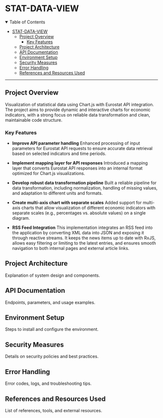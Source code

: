# STAT-DATA-VIEW

<details open>
  <summary>Table of Contents</summary>

- [STAT-DATA-VIEW](#stat-data-view)
  - [Project Overview](#project-overview)
    - [Key Features](#key-features)
  - [Project Architecture](#project-architecture)
  - [API Documentation](#api-documentation)
  - [Environment Setup](#environment-setup)
  - [Security Measures](#security-measures)
  - [Error Handling](#error-handling)
  - [References and Resources Used](#references-and-resources-used)

</details>

---

## Project Overview

Visualization of statistical data using Chart.js with Eurostat API integration.  
The project aims to provide dynamic and interactive charts for economic indicators, with a strong focus on reliable data transformation and clean, maintainable code structure.

### Key Features

- **Improve API parameter handling**
  Enhanced processing of input parameters for Eurostat API requests to ensure accurate data retrieval based on selected indicators and time periods.

- **Implement mapping layer for API responses**
  Introduced a mapping layer that converts Eurostat API responses into an internal format optimized for Chart.js visualizations.

- **Develop robust data transformation pipeline**
  Built a reliable pipeline for data transformation, including normalization, handling of missing values, and adaptation to different units and formats.

- **Create multi-axis chart with separate scales**
  Added support for multi-axis charts that allow visualization of different economic indicators with separate scales (e.g., percentages vs. absolute values) on a single diagram.

- **RSS Feed Integration**
  This implementation integrates an RSS feed into the application by converting XML data into JSON and exposing it through reactive streams. It keeps the news items up to date with RxJS, allows easy filtering or limiting to the latest entries, and ensures smooth navigation to both internal pages and external article links.

## Project Architecture

Explanation of system design and components.

## API Documentation

Endpoints, parameters, and usage examples.

## Environment Setup

Steps to install and configure the environment.

## Security Measures

Details on security policies and best practices.

## Error Handling

Error codes, logs, and troubleshooting tips.

## References and Resources Used

List of references, tools, and external resources.
